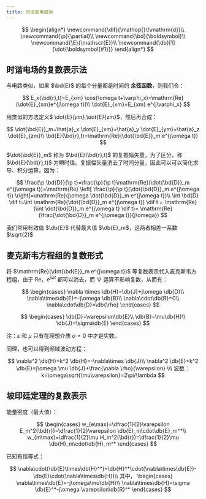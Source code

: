 ```yaml
---
title: 时谐变电磁场
---
```


<!--more-->

$$
\begin{align*}
\newcommand{\dif}{\mathop{}\!\mathrm{d}}\\
\newcommand{\p}{\partial}\\
\newcommand{\bd}{\boldsymbol}\\
\newcommand{\E}{\mathscr{E}}\\
\newcommand{\db}[1]{\dot{\boldsymbol{#1}}}
\end{align*}
$$

## 时谐电场的复数表示法

与电路类似，如果 $\bd{E}$ 的每个分量都是时间的 **余弦函数**，则我们令：

$$
E_x(\bd{r},t)=E_{xm} \cos(\omega t+\varphi_x)=\mathrm{Re}(\dot{E}_{xm}e^{j\omega t})\\
\dot{E}_{xm}=E_{xm} e^{j\varphi_x}
$$

用类似的方法定义$ \dot{E}_{ym},\dot{E}_{zm}$，然后再合成：

$$
\dot{\bd{E}}_m=\hat{a}_x \dot{E}_{xm}+\hat{a}_y \dot{E}_{ym}+\hat{a}_z \dot{E}_{zm}\\
\bd{E}(\bd{r},t)=\mathrm{Re}(\dot{\bd{E}}_m e^{j\omega t})
$$

$\dot{\bd{E}}_m$ 称为 $\bd{E}(\bd{r},t)$ 的复振幅矢量，为了区分，称 $\bd{E}(\bd{r},t)$ 为瞬时值。复振幅矢量消去了时间分量，因此可以可以简化求导、积分运算，因为：

$$
\frac{\p \bd{D}}{\p t}=\frac{\p}{\p t}\mathrm{Re}(\dot{\bd{D}}_m e^{j\omega t})=\mathrm{Re} \left[ \frac{\p}{\p t}(\dot{\bd{D}}_m e^{j\omega t}) \right]=\mathrm{Re}(j\omega \dot{\bd{D}}_m e^{j\omega t})\\
\int \bd{D} \dif t=\int \mathrm{Re}(\dot{\bd{D}}_m e^{j\omega t}) \dif t = \mathrm{Re}(\int \dot{\bd{D}}_m e^{j\omega t} \dif t)= \mathrm{Re}(\frac{\dot{\bd{D}}_m e^{j\omega t}}{j\omega})
$$

我们常用有效值 $\db{E}$ 代替最大值 $\db{E}_m$，这两者相差一系数 $\sqrt{2}$

## 麦克斯韦方程组的复数形式

将 $\mathrm{Re}(\dot{\bd{E}}_m e^{j\omega t})$ 等复数表示代入麦克斯韦方程组，由于 $\mathrm{Re}$，$e^{j\omega t}$ 都可以消去，而 $\nabla$ 运算不影响复数，从而有：

$$
\begin{cases}
\nabla \times \db{H}=\db{J}+j\omega \db{D}\\
\nabla\times\db{E}=-j\omega \db{B}\\
\nabla\cdot\db{B}=0\\
\nabla\cdot\db{D}=\db{\rho}
\end{cases}
$$

$$
\begin{cases}
\db{D}=\varepsilon\db{E}\\
\db{B}=\mu\db{H}\\
\db{J}=\sigma\db{E}
\end{cases}
$$

注：$\varepsilon$ 和 $\mu$ 只有在理想介质 $\sigma=0$ 中才是实数。

同理，也可以得到频域波动方程：

$$
\nabla^2 \db{H}+k^2 \db{H}=-\nabla\times \db{J}\\
\nabla^2 \db{E}+k^2 \db{E}=j\omega \mu \db{J}+\frac{\nabla \rho}{\varepsilon} \\\
波数：k=\omega\sqrt{\mu\varepsilon}=2\pi/\lambda
$$

## 坡印廷定理的复数表示

能量密度（最大值）：

$$
\begin{cases}
w_{e\max}=\dfrac{1}{2}\varepsilon E_m^2(\bd{r})=\dfrac{1}{2}\varepsilon \db{E}_m\cdot\db{E}_m^*\\
w_{m\max}=\dfrac{1}{2}\mu H_m^2(\bd{r})=\dfrac{1}{2}\mu \db{H}_m\cdot\db{H}_m^*
\end{cases}
$$

已知有恒等式：

$$
\nabla\cdot(\db{E}\times\db{H}^*)=\db{H}^*\cdot(\nabla\times\db{E})-\db{E}\cdot(\nabla\times\db{H})\\
其中，
\begin{cases}
\nabla\times\db{E}=-j\omega\mu\db{H}\\
\nabla\times\db{H}=\sigma \db{E}^*-j\omega \varepsilon\db{R}^*
\end{cases}
$$